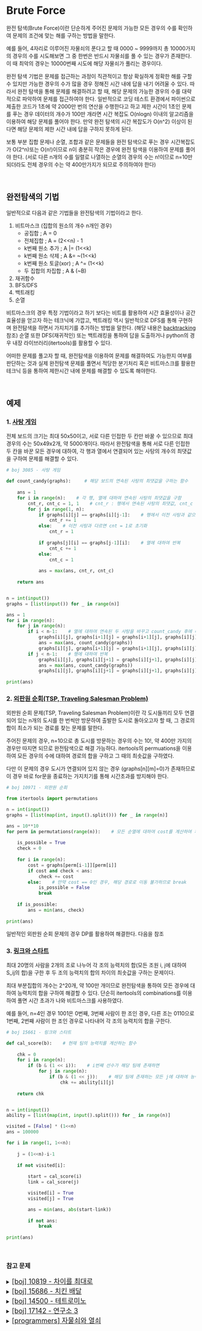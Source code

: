 # Brute Force

완전 탐색(Brute Force)이란 단순하게 주어진 문제의 가능한 모든 경우의 수를 확인하여 문제의 조건에 맞는 해를 구하는 방법을 말한다.

예를 들어, 4자리로 이루어진 자물쇠의 푼다고 할 때 0000 ~ 9999까지 총 10000가지의 경우의 수를 시도해보면 그 중 한번은 반드시 자물쇠를 풀 수 있는 경우가 존재한다. 이 때 최악의 경우는 10000번째 시도에 해당 자물쇠가 풀리는 경우이다.

완전 탐색 기법은 문제를 접근하는 과정이 직관적이고 항상 확실하게 정확한 해를 구할 수 있지만 가능한 경우의 수가 많을 경우 정해진 시간 내에 답을 내기 어려울 수 있다. 따라서 완전 탐색을 통해 문제를 해결하려고 할 때, 해당 문제의 가능한 경우의 수를 대략적으로 파악하여 문제를 접근하여야 한다. 일반적으로 코딩 테스트 환경에서 파이썬으로 제출한 코드가 1초에 약 2000만 번의 연산을 수행한다고 하고 제한 시간이 1초인 문제를 푸는 경우 데이터의 개수가 100만 개라면 시간 복잡도 O(nlogn) 이내의 알고리즘을 이용하여 해당 문제를 풀어야 한다. 만약 완전 탐색의 시간 복잡도가 O(n^2) 이상이 된다면 해당 문제의 제한 시간 내에 답을 구하지 못하게 된다.

보통 부분 집합 문제나 순열, 조합과 같은 문제들을 완전 탐색으로 푸는 경우 시간복잡도가 O(2^n)또는 O(n!)이므로 n이 충분히 작은 경우에 완전 탐색을 이용하여 문제를 풀어야 한다. (서로 다른 n개의 수를 일렬로 나열하는 순열의 경우의 수는 n!이므로 n=10만 되더라도 전체 경우의 수는 약 400만가지가 되므로 주의하여야 한다)

<br>

## 완전탐색의 기법

일반적으로 다음과 같은 기법들을 완전탐색의 기법이라고 한다.

1. 비트마스크 (집합의 원소의 개수 n개인 경우)
   - 공집합 ; A = 0
   - 전체집합 ; A = (2<<n) - 1
   - k번째 원소 추가 ; A |= (1<<k)
   - k번째 원소 삭제 ; A &= ~(1<<k)
   - k번째 원소 토글(xor) ; A ^= (1<<k)
   - 두 집합의 차집합 ; A & (~B)
2. 재귀함수
3. BFS/DFS
4. 백트래킹
5. 순열

비트마스크의 경우 특정 기법이라고 하기 보다는 비트를 활용하여 시간 효율성이나 공간 효율성을 얻고자 하는 테크닉에 가깝고, 백트래킹 역시 일반적으로 DFS를 통해 구현하며 완전탐색을 하면서 가지치기를 추가하는 방법을 말한다. (해당 내용은 [backtracking](https://github.com/cgvvxx/Library/blob/master/algorithm/backtracking.md) 참조) 순열 또한 DFS(재귀적인) 또는 백트래킹을 통하여 답을 도출하거나 python의 경우 내장 라이브러리(itertools)를 활용할 수 있다.

어떠한 문제를 풀고자 할 때, 완전탐색을 이용하여 문제를 해결하여도 가능한지 여부를 판단하는 것과 실제 완전탐색 문제를 풀면서 적당한 분기처리 혹은 비트마스크를 활용한 테크닉 등을 통하여 제한시간 내에 문제를 해결할 수 있도록 해야한다.

<br>

## 예제

### 1. [사탕 게임](https://www.acmicpc.net/problem/3085)

전체 보드의 크기는 최대 50x50이고, 서로 다른 인접한 두 칸만 바꿀 수 있으므로 최대 경우의 수는 50x49x2개, 약 5000개이다. 따라서 완전탐색을 통해 서로 다른 인접한 두 칸을 바꾼 모든 경우에 대하여, 각 행과 열에서 연결되어 있는 사탕의 개수의 최댓값을 구하여 문제를 해결할 수 있다.

```python
# boj 3085 - 사탕 게임

def count_candy(graphs):     # 해당 보드의 연속된 사탕의 최댓값을 구하는 함수
    
    ans = 1
    for i in range(n):    # 각 행, 열에 대하여 연속된 사탕의 최댓값을 구함
        cnt_r, cnt_c = 1, 1    # cnt_r : 행에서 연속된 사탕의 최댓값, cnt_c : 열에서 연속된 사탕의 최댓값
        for j in range(1, n):
            if graphs[i][j] == graphs[i][j-1]:    # 행에서 이전 사탕과 같으면 cnt += 1
                cnt_r += 1
            else:    # 이전 사탕과 다르면 cnt = 1로 초기화
                cnt_r = 1
                
            if graphs[j][i] == graphs[j-1][i]:    # 열에 대하여 반복
                cnt_c += 1
            else:
                cnt_c = 1
            
            ans = max(ans, cnt_r, cnt_c)
            
    return ans


n = int(input())
graphs = [list(input()) for _ in range(n)]

ans = 1
for i in range(n):
    for j in range(n):
        if i < n-1:    # 열에 대하여 연속된 두 사탕을 바꾸고 count_candy 후에 다시 원복
            graphs[i][j], graphs[i+1][j] = graphs[i+1][j], graphs[i][j]
            ans = max(ans, count_candy(graphs))
            graphs[i][j], graphs[i+1][j] = graphs[i+1][j], graphs[i][j]
        if j < n-1:    # 행에 대하여 반복
            graphs[i][j], graphs[i][j+1] = graphs[i][j+1], graphs[i][j]
            ans = max(ans, count_candy(graphs))
            graphs[i][j], graphs[i][j+1] = graphs[i][j+1], graphs[i][j]
        
print(ans)
```

### 2. [외판원 순회(TSP, Traveling Salesman Problem)](https://www.acmicpc.net/problem/10971)

외판원 순회 문제(TSP, Traveling Salesman Problem)이란 각 도시들끼리 모두 연결되어 있는 n개의 도시를 한 번씩만 방문하여 출발한 도시로 돌아오고자 할 때, 그 경로의 합이 최소가 되는 경로를 찾는 문제를 말한다.

주어진 문제의 경우, n=10으로 총 도시를 방문하는 경우의 수는 10!, 약 400만 가지의 경우만 따지면 되므로 완전탐색으로 해결 가능하다. itertools의 permuations을 이용하여 모든 경우의 수에 대하여 경로의 합을 구하고 그 때의 최솟값을 구하였다.

다만 이 문제의 경우 도시가 연결되어 있지 않는 경우 (graphs\[n][m]=0)가 존재하므로 이 경우 바로 for문을 종료하는 가지치기를 통해 시간초과를 방지해야 한다.

```python
# boj 10971 - 외판원 순회

from itertools import permutations

n = int(input())
graphs = [list(map(int, input().split())) for _ in range(n)]

ans = 10**10
for perm in permutations(range(n)):    # 모든 순열에 대하여 cost를 계산하여 체크
    
    is_possible = True
    check = 0
    
    for i in range(n):
        cost = graphs[perm[i-1]][perm[i]]
        if cost and check < ans:
            check += cost
        else:    # 만약 cost == 0인 경우, 해당 경로로 이동 불가하므로 break
            is_possible = False
            break
            
    if is_possible:
        ans = min(ans, check)
        
print(ans)
```

일반적인 외판원 순회 문제의 경우 DP를 활용하여 해결한다. 다음을 참조

### 3. [링크와 스타트](https://www.acmicpc.net/problem/15661)

최대 20명의 사람을 2개의 조로 나누어 각 조의 능력치의 합(모든 조원 i, j에 대하여 S_ij의 합)을 구한 후 두 조의 능력치의 합의 차이의 최솟값을 구하는 문제이다.

최대 부분집합의 개수는 2^20개, 약 100만 개이므로 완전탐색을 통하여 모든 경우에 대하여 능력치의 합을 구하여 해결할 수 있다. 단순히 itertools의 combinations를 이용하여 풀면 시간 초과가 나와 비트마스크를 사용하였다.

예를 들어, n=4인 경우 1001은 0번째, 3번째 사람이 한 조인 경우, 다른 조는 0110으로 1번째, 2번째 사람이 한 조인 경우로 나타내어 각 조의 능력치의 합을 구한다.

```python
# boj 15661 - 링크와 스타트

def cal_score(b):    # 현재 팀의 능력치를 계산하는 함수
    
    chk = 0
    for i in range(n):
        if (b & (1 << i)):    # i번째 선수가 해당 팀에 존재하면
            for j in range(n):
                if (b & (1 << j)):    # 해당 팀에 존재하는 모든 j에 대하여 능력치를 더함
                    chk += ability[i][j]
                    
    return chk


n = int(input())
ability = [list(map(int, input().split())) for _ in range(n)]

visited = [False] * (1<<n)
ans = 100000

for i in range(1, 1<<n):
    
    j = (1<<n)-i-1
    
    if not visited[i]:
    
        start = cal_score(i)
        link = cal_score(j)

        visited[i] = True
        visited[j] = True

        ans = min(ans, abs(start-link))
        
        if not ans:
            break
        
print(ans)
```

<br>

### 참고 문제

<details>
<summary><u><font size="+1"><a href="https://www.acmicpc.net/problem/10819">[boj] 10819 - 차이를 최대로</a></font></u></summary>

\- 최대 경우의 수는 8!, 약 40000가지 이므로 permutations을 이용하여 완전탐색 </br>
\- <a href="https://github.com/cgvvxx/PS/blob/master/boj/boj_10819.py">[Python]</a>
</details>   

<details>
<summary><u><font size="+1"><a href="https://www.acmicpc.net/problem/15686">[boj] 15686 - 치킨 배달</a></font></u></summary>

\- 치킨 집의 개수 M <= 13이므로 combinations을 통해 완전탐색을 하는 경우 최대 약 2000가지(13C6)의 경우를 살펴보면 충분함 </br>
\- <a href="https://github.com/cgvvxx/PS/blob/master/ps/%EC%99%84%EC%A0%84%ED%83%90%EC%83%89/097_B_15686.py">[Python]</a>
</details>   

<details>
<summary><u><font size="+1"><a href="https://www.acmicpc.net/problem/14500">[boj] 14500 - 테트로미노</a></font></u></summary>

\- dfs와 backtracking을 통하여 4개의 깊이까지 탐색한 후 최댓값을 업데이트 </br>
\- 이 때, ㅗ모양은 dfs를 통해 체크할 수 없으므로 해당 모양의 테트로미노는 직접 체크해주어야함 </br>
\- <a href="https://github.com/cgvvxx/PS/blob/master/boj/boj_14500.py">[Python]</a>
</details>   

<details>
<summary><u><font size="+1"><a href="https://www.acmicpc.net/problem/17142">[boj] 17142 - 연구소 3</a></font></u></summary>

\- bfs + 완전탐색 </br>
\- M개의 바이러스를 선택하는 모든 조합에 대하여 바이러스가 한 칸씩 퍼지는 bfs를 통해 최대 시간을 계산 </br>
\- <a href="https://github.com/cgvvxx/PS/blob/master/boj/boj_17142.py">[Python]</a>
</details>   

<details>
<summary><u><font size="+1"><a href="https://programmers.co.kr/learn/courses/30/lessons/60059">[programmers] 자물쇠와 열쇠</a></font></u></summary>

\- key가 회전하는 경우 4가지 * lock에 key를 대입하는 경우 (N+2M-1)^2가지, 최대 약 15000가지이므로 완전탐색으로 해결 </br>
\- <a href="https://github.com/cgvvxx/PS/blob/master/programmers/programmers_60059.py">[Python]</a>
</details>
